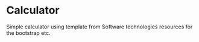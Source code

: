 # Calculator
Simple calculator using template from Software technologies resources for the bootstrap etc.
